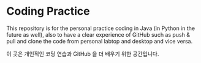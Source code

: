 
# Coding Practice

This repository is for the personal practice coding in Java (in Python in the future as well),
also to have a clear experience of GitHub such as push & pull and clone the code from personal labtop and desktop and vice versa.

이 곳은 개인적인 코딩 연습과 GitHub 을 더 배우기 위한 공간입니다.
